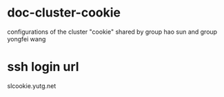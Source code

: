 # doc-cluster-cookie
configurations of the cluster "cookie" shared by group hao sun and group yongfei wang

# ssh login url
slcookie.yutg.net
